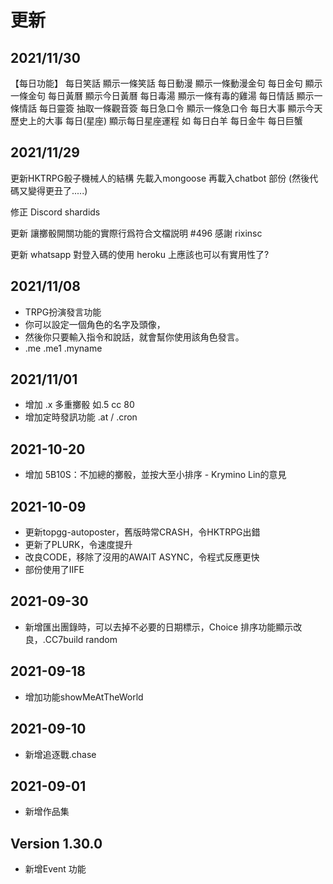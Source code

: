 # 更新

## 2021/11/30

【每日功能】
每日笑話    顯示一條笑話
每日動漫    顯示一條動漫金句
每日金句    顯示一條金句
每日黃曆    顯示今日黃曆
每日毒湯    顯示一條有毒的雞湯
每日情話    顯示一條情話
每日靈簽    抽取一條觀音簽
每日急口令    顯示一條急口令
每日大事    顯示今天歷史上的大事
每日(星座) 顯示每日星座運程 如 每日白羊 每日金牛 每日巨蟹

## 2021/11/29

更新HKTRPG骰子機械人的結構
先載入mongoose 再載入chatbot 部份
(然後代碼又變得更丑了.....)

修正
Discord shardids

更新
讓擲骰開關功能的實際行爲符合文檔説明 #496
感謝 rixinsc 

更新
whatsapp 對登入碼的使用
heroku 上應該也可以有實用性了?

## 2021/11/08

* TRPG扮演發言功能
* 你可以設定一個角色的名字及頭像，
* 然後你只要輸入指令和說話，就會幫你使用該角色發言。
* .me .me1 .myname

## 2021/11/01

* 增加 .x 多重擲骰 如.5 cc 80
* 增加定時發訊功能 .at / .cron
  
## 2021-10-20

* 增加 5B10S：不加總的擲骰，並按大至小排序 - Krymino Lin的意見

## 2021-10-09

* 更新topgg-autoposter，舊版時常CRASH，令HKTRPG出錯
* 更新了PLURK，令速度提升
* 改良CODE，移除了沒用的AWAIT ASYNC，令程式反應更快
* 部份使用了IIFE

## 2021-09-30

* 新增匯出團錄時，可以去掉不必要的日期標示，Choice 排序功能顯示改良，.CC7build random

## 2021-09-18

* 增加功能showMeAtTheWorld

## 2021-09-10

* 新增追逐戰.chase

## 2021-09-01

* 新增作品集

## Version 1.30.0

* 新增Event 功能
